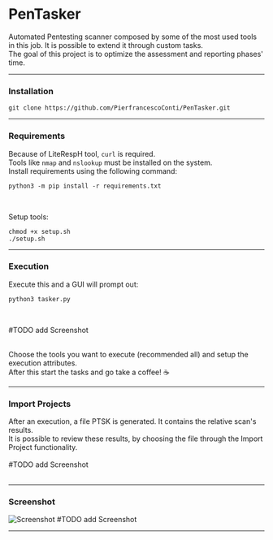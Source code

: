 # PenTasker
Automated Pentesting scanner composed by some of the most used tools in this job. It is possible to extend it through custom tasks.<br>
The goal of this project is to optimize the assessment and reporting phases' time.<hr>

### Installation
```
git clone https://github.com/PierfrancescoConti/PenTasker.git
```
<hr>

### Requirements
Because of LiteRespH tool, `curl` is required.<br>
Tools like `nmap` and `nslookup` must be installed on the system.<br>
Install requirements using the following command:
```
python3 -m pip install -r requirements.txt
```

<br>

Setup tools:
```
chmod +x setup.sh
./setup.sh
```
<hr>


### Execution
Execute this and a GUI will prompt out:
```
python3 tasker.py
```
<br>

#TODO add Screenshot<br><br>

Choose the tools you want to execute (recommended all) and setup the execution attributes.<br>
After this start the tasks and go take a coffee! ☕️
<hr>

### Import Projects
After an execution, a file PTSK is generated. It contains the relative scan's results.<br>
It is possible to review these results, by choosing the file through the Import Project functionality.<br><br>
#TODO add Screenshot<br><br>
<hr>


### Screenshot

![Screenshot](Screenshot.png) #TODO add Screenshot
<hr>



